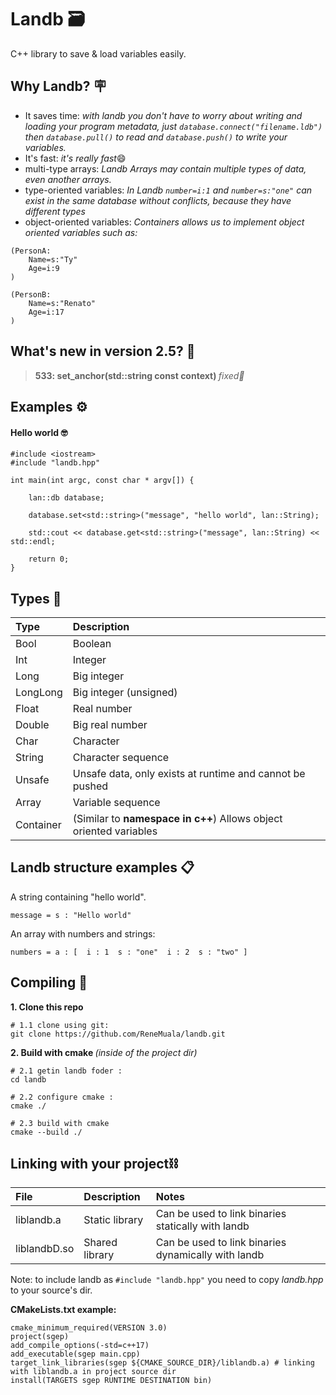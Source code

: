 # Landb 🗃
C++ library to save & load variables easily.
 
## Why Landb? 🪧
- It saves time: <i>with landb you don't have to worry about writing and loading your program metadata, just `database.connect("filename.ldb")` then `database.pull()` to read and `database.push()` to write your variables.</I>
- It's fast: <i>it's really fast</i>😄
- multi-type arrays: <i>Landb Arrays may contain multiple types of data, even another arrays.</i>
- type-oriented variables: <i> In Landb `number=i:1` and `number=s:"one"` can exist in the same database without conflicts, because they have different types</i> 
- object-oriented variables: <i> Containers allows us to implement object oriented variables such as:</i>
```
(PersonA:
    Name=s:"Ty"
    Age=i:9
)

(PersonB: 
    Name=s:"Renato"
    Age=i:17
)
```



## What's new in version 2.5? 🎁
> <strong> 533: set_anchor(std::string const context) </strong> <i>fixed🔧</I>

## Examples ⚙️

#### Hello world 🤓

```
#include <iostream>
#include "landb.hpp"

int main(int argc, const char * argv[]) {
    
    lan::db database;
    
    database.set<std::string>("message", "hello world", lan::String);
    
    std::cout << database.get<std::string>("message", lan::String) << std::endl;
    
    return 0;
}
```

## Types 📑

| Type | Description |
|:--|:--|
|  Bool | Boolean |
| Int | Integer |
| Long |  Big integer |
| LongLong | Big integer (unsigned) |
|  Float  | Real number  |
| Double | Big real number  |
| Char | Character |
| String | Character sequence |
| Unsafe | Unsafe data, only exists at runtime and cannot be pushed |
| Array | Variable sequence |
| Container | (Similar to <b>namespace in c++</b>) Allows object oriented variables |

## Landb structure examples 📋
 
A string containing "hello world".

```
message = s : "Hello world"
```

An array with numbers and strings:

```
numbers = a : [  i : 1  s : "one"  i : 2  s : "two" ]
```

## Compiling 🔨

<b>1. Clone this repo </b>

```
# 1.1 clone using git:
git clone https://github.com/ReneMuala/landb.git
```

<b> 2. Build with cmake </b> <i> (inside of the project dir)</i>


```
# 2.1 getin landb foder :
cd landb 
```

```
# 2.2 configure cmake :
cmake ./ 
```

```
# 2.3 build with cmake
cmake --build ./
```

## Linking with your project⛓

| File | Description | Notes |
|:--|:--|:--|
| liblandb.a | Static library | Can be used to link binaries statically with landb |
| liblandbD.so | Shared library |  Can be used to link binaries dynamically with landb |

Note: to include landb as `#include "landb.hpp"` you need to copy <i>landb.hpp</I> to your source's dir.

<b> CMakeLists.txt example: </b>

```
cmake_minimum_required(VERSION 3.0)
project(sgep)
add_compile_options(-std=c++17)
add_executable(sgep main.cpp)
target_link_libraries(sgep ${CMAKE_SOURCE_DIR}/liblandb.a) # linking with liblandb.a in project source dir
install(TARGETS sgep RUNTIME DESTINATION bin)

```
